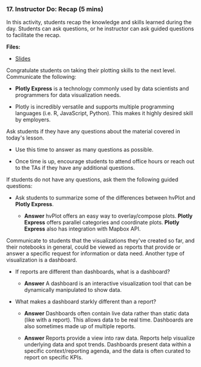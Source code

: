 ### 17. Instructor Do: Recap (5 mins)

In this activity, students recap the knowledge and skills learned during the day. Students can ask questions, or he instructor can ask guided questions to facilitate the recap.

**Files:**

* [Slides]()

Congratulate students on taking their plotting skills to the next level. Communicate the following:

* **Plotly Express** is a technology commonly used by data scientists and programmers for data visualization needs.

* Plotly is incredibly versatile and supports multiple programming languages (i.e. R, JavaScript, Python). This makes it highly desired skill by employers.

Ask students if they have any questions about the material covered in today's lesson.

* Use this time to answer as many questions as possible.

* Once time is up, encourage students to attend office hours or reach out to the TAs if they have any additional questions.

If students do not have any questions, ask them the following guided questions:

* Ask students to summarize some of the differences between hvPlot and **Plotly Express**.

  * **Answer** hvPlot offers an easy way to overlay/compose plots. **Plotly Express** offers parallel categories and coordinate plots. **Plotly Express** also has integration with Mapbox API.

Communicate to students that the visualizations they've created so far, and their notebooks in general, could be viewed as reports that provide or answer a specific  request for information or data need. Another type of visualization is a dashboard.

* If reports are different than dashboards, what is a dashboard?

  * **Answer** A dashboard is an interactive visualization tool that can be dynamically manipulated to show data.

* What makes a dashboard starkly different than a report?

  * **Answer** Dashboards often contain live data rather than static data (like with a report). This allows data to be real time. Dashboards are also sometimes made up of multiple reports.

  * **Answer** Reports provide a view into raw data. Reports help visualize underlying data and spot trends. Dashboards present data within a specific context/reporting agenda, and the data is often curated to report on specific KPIs.
